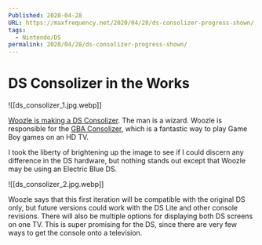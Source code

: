 ```yaml
---
Published: 2020-04-28
URL: https://maxfrequency.net/2020/04/28/ds-consolizer-progress-shown/
tags:
  - Nintendo/DS
permalink: 2020/04/28/ds-consolizer-progress-shown/
---
```

# DS Consolizer in the Works

![[ds_consolizer_1.jpg.webp]]

[Woozle is making a DS Consolizer](https://twitter.com/Woozle64/status/1254833194203066368). The man is a wizard. Woozle is responsible for the [GBA Consolizer](https://www.youtube.com/watch?v=6NcMl9JvMHE), which is a fantastic way to play Game Boy games on an HD TV.

I took the liberty of brightening up the image to see if I could discern any difference in the DS hardware, but nothing stands out except that Woozle may be using an Electric Blue DS.

![[ds_consolizer_2.jpg.webp]]

Woozle says that this first iteration will be compatible with the original DS only, but future versions could work with the DS Lite and other console revisions. There will also be multiple options for displaying both DS screens on one TV. This is super promising for the DS, since there are very few ways to get the console onto a television.